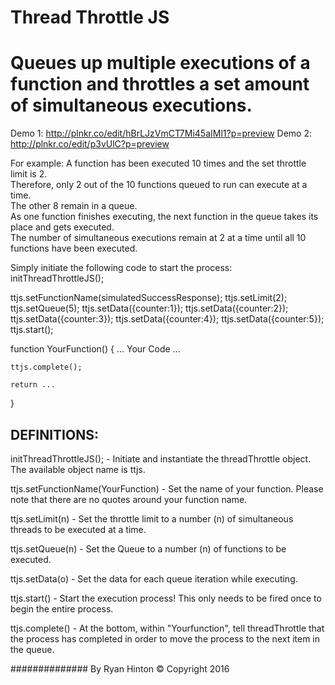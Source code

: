 # Thread Throttle JS
Queues up multiple executions of a function and throttles a set amount of simultaneous executions.  
=========
Demo 1: http://plnkr.co/edit/hBrLJzVmCT7Mi45aIMl1?p=preview
Demo 2: http://plnkr.co/edit/p3vUlC?p=preview

For example: A function has been executed 10 times and the set throttle limit is 2.  
Therefore, only 2 out of the 10 functions queued to run can execute at a time.  
The other 8 remain in a queue.  
As one function finishes executing, the next function in the queue takes its place and gets executed.  
The number of simultaneous executions remain at 2 at a time until all 10 functions have been executed.

Simply initiate the following code to start the process:
initThreadThrottleJS();

ttjs.setFunctionName(simulatedSuccessResponse);
ttjs.setLimit(2);
ttjs.setQueue(5);
ttjs.setData({counter:1});
ttjs.setData({counter:2});
ttjs.setData({counter:3});
ttjs.setData({counter:4});
ttjs.setData({counter:5});
ttjs.start();

function YourFunction() {
    ...
    Your Code
    ...
    
    ttjs.complete();

    return ...
}

DEFINITIONS:
--------- 
initThreadThrottleJS(); - Initiate and instantiate the threadThrottle object.  The available object name is ttjs.

ttjs.setFunctionName(YourFunction) - Set the name of your function. Please note that there are no quotes around your function name.

ttjs.setLimit(n) - Set the throttle limit to a number (n) of simultaneous threads to be executed at a time.

ttjs.setQueue(n) - Set the Queue to a number (n) of functions to be executed.

ttjs.setData(o) - Set the data for each queue iteration while executing.

ttjs.start() - Start the execution process! This only needs to be fired once to begin the entire process.

ttjs.complete() - At the bottom, within "Yourfunction", tell threadThrottle that the process has completed in order to move the process to the next item in the queue.

##############
By Ryan Hinton
© Copyright 2016 
